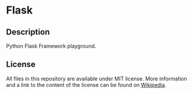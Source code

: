 # Flask


## Description
Python Flask Framework playground.

## License

All files in this repository are available under MIT license. More information and a link to the content of the license can be found on [Wikipedia](https://en.wikipedia.org/wiki/MIT_License).